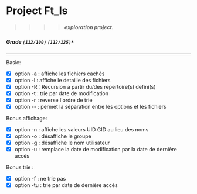 # Project Ft_ls
>>>> ##### exploration project.

##### Grade ``(112/100)`` ``(112/125)*``
--------  -----------------------

Basic:
- [X] option -a  : affiche les fichiers cachés
- [X] option -l  : affiche le detaille des fichiers
- [X] option -R  : Recursion a partir du/des repertoire(s) defini(s)
- [X] option -t  : trie par date de modification
- [X] option -r  : reverse l'ordre de trie
- [X] option --  : permet la séparation entre les options et les fichiers

Bonus affichage:
- [X] option -n  : affiche les valeurs UID GID au lieu des noms
- [X] option -o  : désaffiche le groupe
- [X] option -g  : désaffiche le nom utilisateur
- [X] option -u  : remplace la date de modification par la date de dernière accés

Bonus trie :
- [X] option -f  : ne trie pas
- [X] option -tu : trie par date de dernière accés

